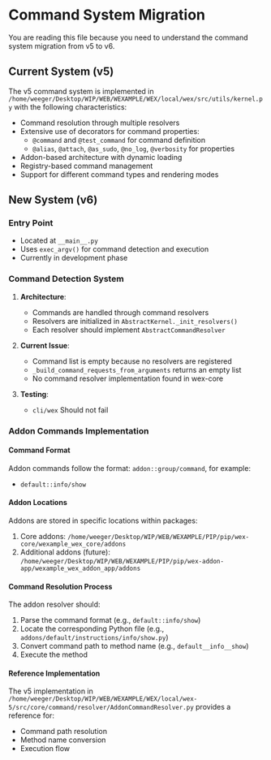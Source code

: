 # Command System Migration

You are reading this file because you need to understand the command system migration from v5 to v6.

## Current System (v5)

The v5 command system is implemented in `/home/weeger/Desktop/WIP/WEB/WEXAMPLE/WEX/local/wex/src/utils/kernel.py` with the following characteristics:

- Command resolution through multiple resolvers
- Extensive use of decorators for command properties:
  - `@command` and `@test_command` for command definition
  - `@alias`, `@attach`, `@as_sudo`, `@no_log`, `@verbosity` for properties
- Addon-based architecture with dynamic loading
- Registry-based command management
- Support for different command types and rendering modes

## New System (v6)

### Entry Point
- Located at `__main__.py`
- Uses `exec_argv()` for command detection and execution
- Currently in development phase

### Command Detection System
1. **Architecture**:
   - Commands are handled through command resolvers
   - Resolvers are initialized in `AbstractKernel._init_resolvers()`
   - Each resolver should implement `AbstractCommandResolver`

2. **Current Issue**:
   - Command list is empty because no resolvers are registered
   - `_build_command_requests_from_arguments` returns an empty list
   - No command resolver implementation found in wex-core

3. **Testing**:
   - `cli/wex` Should not fail

### Addon Commands Implementation

#### Command Format
Addon commands follow the format: `addon::group/command`, for example:
- `default::info/show`

#### Addon Locations
Addons are stored in specific locations within packages:
1. Core addons: `/home/weeger/Desktop/WIP/WEB/WEXAMPLE/PIP/pip/wex-core/wexample_wex_core/addons`
2. Additional addons (future): `/home/weeger/Desktop/WIP/WEB/WEXAMPLE/PIP/pip/wex-addon-app/wexample_wex_addon_app/addons`

#### Command Resolution Process
The addon resolver should:
1. Parse the command format (e.g., `default::info/show`)
2. Locate the corresponding Python file (e.g., `addons/default/instructions/info/show.py`)
3. Convert command path to method name (e.g., `default__info__show`)
4. Execute the method

#### Reference Implementation
The v5 implementation in `/home/weeger/Desktop/WIP/WEB/WEXAMPLE/WEX/local/wex-5/src/core/command/resolver/AddonCommandResolver.py` provides a reference for:
- Command path resolution
- Method name conversion
- Execution flow
